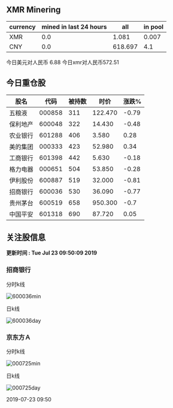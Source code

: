 ## XMR Minering

|currency|mined in last 24 hours|all|in pool|
|---|---|---|---|
|XMR|0.0|1.081|0.007|
|CNY|0.0|618.697|4.1|

今日美元对人民币 6.88	今日xmr对人民币572.51


## 今日重仓股 

|股名|代码|被持数|时价|涨跌%|
|---|---|---|---|---|
|五粮液|000858|311|122.470|-0.79|
|保利地产|600048|322|14.430|-0.48|
|农业银行|601288|406|3.580|0.28|
|美的集团|000333|423|52.980|0.34|
|工商银行|601398|442|5.630|-0.18|
|格力电器|000651|504|53.850|-0.28|
|伊利股份|600887|519|32.000|-0.81|
|招商银行|600036|530|36.090|-0.77|
|贵州茅台|600519|658|950.300|-0.7|
|中国平安|601318|690|87.720|0.05|

## 关注股信息
**更新时间 : Tue Jul 23 09:50:09 2019**
### 招商银行 
分时k线

![600036min](http://image.sinajs.cn/newchart/min/n/sh600036.gif)

日k线

![600036day](http://image.sinajs.cn/newchart/daily/n/sh600036.gif)

### 京东方Ａ 
分时k线

![000725min](http://image.sinajs.cn/newchart/min/n/sz000725.gif)

日k线

![000725day](http://image.sinajs.cn/newchart/daily/n/sz000725.gif)

2019-07-23 09:50